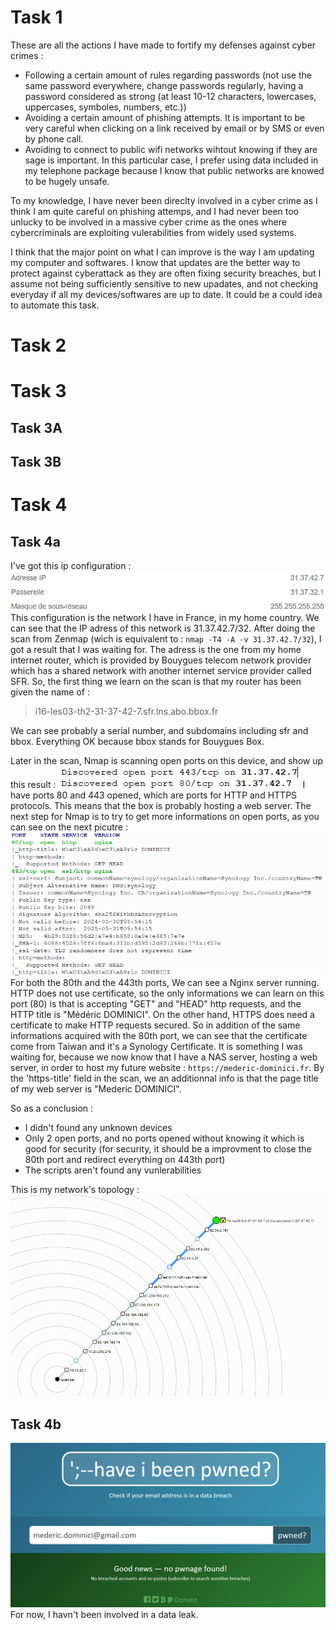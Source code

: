 # Task 1
These are all the actions I have made to fortify my defenses against cyber crimes :
- Following a certain amount of rules regarding passwords (not use the same password everywhere, change passwords regularly, having a password considered as strong (at least 10-12 characters, lowercases, uppercases, symboles, numbers, etc.))
- Avoiding a certain amount of phishing attempts. It is important to be very careful when clicking on a link received by email or by SMS or even by phone call.
- Avoiding to connect to public wifi networks wihtout knowing if they are sage is important. In this particular case, I prefer using data included in my telephone package because I know that public networks are knowed to be hugely unsafe.

To my knowledge, I have never been direclty involved in a cyber crime as I think I am quite careful on phishing attemps, and I had never been too unlucky to be involved in a massive cyber crime as the ones where cybercriminals are exploiting vulerabilities from widely used systems. 

I think that the major point on what I can improve is the way I am updating my computer and softwares. I know that updates are the better way to protect against cyberattack as they are often fixing security breaches, but I assume not being sufficiently sensitive to new upadates, and not checking everyday if all my devices/softwares are up to date. It could be a could idea to automate this task.


# Task 2

# Task 3
## Task 3A

## Task 3B
# Task 4
## Task 4a
I've got this ip configuration :
![alt text](image-2.png)
This configuration is the network I have in France, in my home country. We can see that the IP adress of this network is 31.37.42.7/32.
After doing the scan from Zenmap (wich is equivalent to : `nmap -T4 -A -v 31.37.42.7/32`), I got a result that I was waiting for.
The adress is the one from my home internet router, which is provided by Bouygues telecom network provider which has a shared network with another internet service provider called SFR.
So, the first thing we learn on the scan is that my router has been given the name of : 

> i16-les03-th2-31-37-42-7.sfr.lns.abo.bbox.fr

We can see probably a serial number, and subdomains including sfr and bbox. Everything OK because bbox stands for Bouygues Box.

Later in the scan, Nmap is scanning open ports on this device, and show up this result :
![alt text](image-3.png)
I have ports 80 and 443 opened, which are ports for HTTP and HTTPS protocols. This means that the box is probably hosting a web server.
The next step for Nmap is to try to get more informations on open ports, as you can see on the next picutre :
![alt text](image-4.png)
For both the 80th and the 443th ports, We can  see a Nginx server running.
HTTP does not use certificate, so the only informations we can learn on this port (80) is that is accepting "GET" and "HEAD" http requests, and the HTTP title is "Médéric DOMINICI".
On the other hand, HTTPS does need a certificate to make HTTP requests secured. So in addition of  the same informations acquired with the 80th port, we can see that the certificate come from Taiwan and it's a Synology Certificate. It is something I was waiting for, because we now know that I have a NAS server, hosting a web server, in order to host my future website : `https://mederic-dominici.fr`. By the 'https-title' field in the scan, we an additionnal info is that the page title of my web server is "Mederic DOMINICI".

So as a conclusion :
- I didn't found any unknown devices
- Only 2 open ports, and no ports opened without knowing it which is good for security (for security, it should be a improvment to close the 80th port and redirect everything on 443th port)
- The scripts aren't found any vunlerabilities

This is my network's topology :
![alt text](image-5.png)


## Task 4b
![alt text](image-1.png)
For now, I havn't been involved in a data leak.